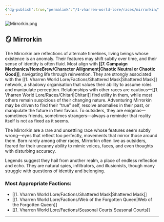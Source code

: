 ```yaml
---
{"dg-publish":true,"permalink":"/1-vharren-world-lore/races/mirrorkin/"}
---
```


![Mirrorkin.png](/img/user/z.%20Assets/Mirrorkin.png)
## 🪞 **Mirrorkin**

The Mirrorkin are reflections of alternate timelines, living beings whose existence is an anomaly. Their features may shift subtly over time, and their sense of identity is often fluid. Most align with **[[7. Campaign Mechanics/HomeBrew/Character Allignment\|Chaotic Neutral or Chaotic Good]]**, navigating life through reinvention. They are strongly associated with the [[1. Vharren World Lore/Factions/Shattered Mask\|Shattered Mask]] network, a shadowy organisation that values their ability to assume roles and manipulate perception. Relationships with other races are cautious—[[1. Vharren World Lore/Races/Chitari\|Chitari]] find utility in them, while most others remain suspicious of their changing nature. Adventuring Mirrorkin may be driven to find their “true” self, resolve anomalies in their past, or manipulate the future in their favour. To outsiders, they are enigmas—sometimes friends, sometimes strangers—always a reminder that reality itself is not as fixed as it seems.

The Mirrorkin are a rare and unsettling race whose features seem subtly wrong—eyes that reflect too perfectly, movements that mirror those around them. Born rarely among other races, Mirrorkin often live as outsiders, feared for their uncanny ability to mimic voices, faces, and even thoughts with disturbing accuracy.

Legends suggest they hail from another realm, a place of endless reflection and echo. They are natural spies, infiltrators, and illusionists, though many struggle with questions of identity and belonging.

### **Most Appropriate Factions:**
- [[1. Vharren World Lore/Factions/Shattered Mask\|Shattered Mask]]
- [[1. Vharren World Lore/Factions/Web of the Forgotten Queen\|Web of the Forgotten Queen]]
- [[1. Vharren World Lore/Factions/Seasonal Courts\|Seasonal Courts]]

---